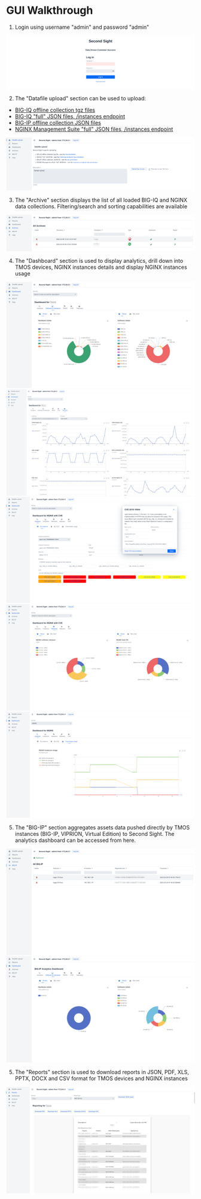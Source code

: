 # GUI Walkthrough

1. Login using username "admin" and password "admin"

<img src="/contrib/GUI/screenshots/1.login.png"/>

2. The "Datafile upload" section can be used to upload:
  - [BIG-IQ offline collection tgz files](https://github.com/F5Networks/SecondSight/tree/main/contrib/bigiq-collect)
  - [BIG-IQ "full" JSON files, /instances endpoint](https://github.com/F5Networks/SecondSight/blob/main/USAGE.md#big-iq)
  - [BIG-IP offline collection JSON files](https://github.com/F5Networks/SecondSight/tree/main/contrib/bigip-collect)
  - [NGINX Management Suite "full" JSON files, /instances endpoint](https://github.com/F5Networks/SecondSight/blob/main/USAGE.md#nginx-instance-manager-2x)

<img src="/contrib/GUI/screenshots/2.upload.png"/>

3. The "Archive" section displays the list of all loaded BIG-IQ and NGINX data collections. Filtering/search and sorting capabilities are available

<img src="/contrib/GUI/screenshots/3.archive.png"/>

4. The "Dashboard" section is used to display analytics, drill down into TMOS devices, NGINX instances details and display NGINX instances usage

<img src="/contrib/GUI/screenshots/4.bigiq-swhw.png"/>
<img src="/contrib/GUI/screenshots/5.bigiq-telemetry.png"/>
<img src="/contrib/GUI/screenshots/6.nginx-analytics.png"/>
<img src="/contrib/GUI/screenshots/7.nginx-releases.png"/>
<img src="/contrib/GUI/screenshots/8.nginx-timebased.png"/>

5. The "BIG-IP" section aggregates assets data pushed directly by TMOS instances (BIG-IP, VIPRION, Virtual Edition) to Second Sight. The analytics dashboard can be accessed from here.

<img src="/contrib/GUI/screenshots/10.bigip-list.png"/>
<img src="/contrib/GUI/screenshots/11.bigip-analytics.png"/>

5. The "Reports" section is used to download reports in JSON, PDF, XLS, PPTX, DOCX and CSV format for TMOS devices and NGINX instances

<img src="/contrib/GUI/screenshots/9.reporting.png"/>
